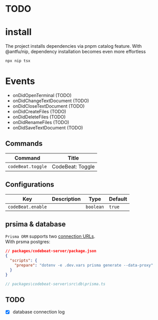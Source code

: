# TODO
# install
The project installs dependencies via pnpm catalog feature. With @antfu/nip, dependency installation becomes even more effortless
```bash
npx nip tsx
```
# Events
- onDidOpenTerminal (TODO)
- onDidChangeTextDocument (TODO)
- onDidCloseTextDocument (TODO)
- onDidCreateFiles (TODO)
- onDidDeleteFiles (TODO)
- onDidRenameFiles (TODO)
- onDidSaveTextDocument (TODO)
## Commands

<!-- commands -->

| Command           | Title            |
| ----------------- | ---------------- |
| `codeBeat.toggle` | CodeBeat: Toggle |

<!-- commands -->

## Configurations

<!-- configs -->

| Key               | Description | Type      | Default |
| ----------------- | ----------- | --------- | ------- |
| `codeBeat.enable` |             | `boolean` | `true`  |

<!-- configs -->

## prsima & database
<code>Prisma ORM</code> supports two [connection URLs](https://www.prisma.io/docs/orm/reference/connection-urls).<br/>
With prsma postgres:
```json
// packages/codebeat-server/package.json
{
  "scripts": {
    "prepare": "dotenv -e .dev.vars prisma generate --data-proxy"
  }
}
```
```ts
// packages\codebeat-server\src\db\prisma.ts
```

## TODO
- [x] database connection log
